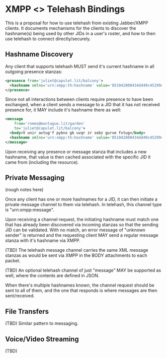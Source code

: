 XMPP <> Telehash Bindings
=========================

This is a proposal for how to use telehash from existing Jabber/XMPP clients.  It documents mechanisms for the clients to discover the hashname(s) being used by other JIDs in a user's roster, and how to then use telehash to connect directly/securely.

## Hashname Discovery

Any client that supports telehash MUST send it's current hashname in all outgoing presence stanzas:

```xml
<presence from='juliet@capulet.lit/balcony'>
  <hashname xmlns='urn:xmpp:th:hashname' value='851042800434dd49c45299c6c3fc69ab427ec49862739b6449e1fcd77b27d3a6'/>
</presence>
```

Since not all interactions between clients require presence to have been exchanged, when a client sends a message to a JID that it has not received presence for, it MAY include it's hashname there as well:

```xml
<message
    from='romeo@montague.lit/garden'
    to='juliet@capulet.lit/balcony'>
  <body>V unir avtug'f pybnx gb uvqr zr sebz gurve fvtug</body>
  <hashname xmlns='urn:xmpp:th:hashname' value='851042800434dd49c45299c6c3fc69ab427ec49862739b6449e1fcd77b27d3a6'/>
</message>
```

Upon receiving any presence or message stanza that includes a new hashname, that value is then cached associated with the specific JID it came from (including the resource).

## Private Messaging

(rough notes here)

Once any client has one or more hashnames for a JID, it can then initiate a private message channel to them via telehash. In telehash, this channel type is "urn:xmpp:message".

Upon receiving a channel request, the initiating hashname must match one that has already been discovered via incoming stanzas so that the sending JID can be validated. With no match, an error message of "unknown sender" is returned and the requesting client MAY send a regular message stanza with it's hashname via XMPP.

(TBD) The telehash message channel carries the same XML message stanzas as would be sent via XMPP in the BODY attachments to each packet.

(TBD) An optional telehash channel of just "message" MAY be supported as well, where the contents are defined in JSON.

When there's multiple hashnames known, the channel request should be sent to all of them, and the one that responds is where messages are then sent/received.

## File Transfers

(TBD) Similar pattern to messaging.

## Voice/Video Streaming

(TBD)
